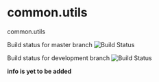 # common.utils

common.utils


Build status for master branch ![Build Status](https://travis-ci.org/DarrylZero/common.utils.svg?branch=master) 

Build status for development branch ![Build Status](https://travis-ci.org/DarrylZero/common.utils.svg?branch=development)





**info is yet to be added**



